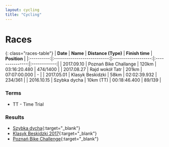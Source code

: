 ```yaml
---
layout: cycling
title: "Cycling"
---
```


# Races

{: class="races-table"}
|  **Date**  |           **Name**          | **Distance (Type)** | **Finish time** | **Position** |
|:----------:|:---------------------------:|:-------------------:|:---------------:|:------------:|
| 2017.09.10 |    Poznań Bike Challange    |     120km           |   03:16:20.480  |   474/1400   |
| 2017.08.27 |       Rajd wokół Tatr       |     201km           |   07:07:00.000  |      -       |
| 2017.05.01 |       Klasyk Beskidzki      |      58km           |   02:02:39.932  |    234/361   |
| 2016.10.15 |         Szybka dycha        |      10km (TT)      |   00:18:46.400  |     89/139   |


### Terms

 * TT - Time Trial


### Results
 - [Szybka dycha](http://chronotex.pl/wp-content/uploads/Wyniki-OPEN-K.M-min.pdf){:target="_blank"}
 - [Klasyk Beskidzki 2017](https://system.timedo.pl/en/publiczny/wyniki/253/klasyk-beskidzki-2017){:target="_blank"}
 - [Poznań Bike Challenge](https://bike-challenge.pl/www/files/2017_120km_skoda_challenge.pdf){:target="_blank"}
